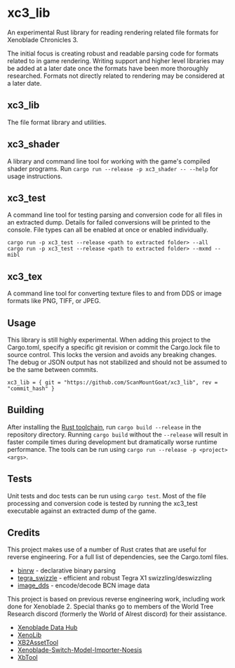 # xc3_lib
An experimental Rust library for reading rendering related file formats for Xenoblade Chronicles 3.

The initial focus is creating robust and readable parsing code for formats related to in game rendering. Writing support and higher level libraries may be added at a later date once the formats have been more thoroughly researched. Formats not directly related to rendering may be considered at a later date.

## xc3_lib
The file format library and utilities.

## xc3_shader
A library and command line tool for working with the game's compiled shader programs. Run `cargo run --release -p xc3_shader -- --help` for usage instructions. 

## xc3_test
A command line tool for testing parsing and conversion code for all files in an extracted dump. Details for failed conversions will be printed to the console. File types can all be enabled at once or enabled individually.  

`cargo run -p xc3_test --release <path to extracted folder> --all`  
`cargo run -p xc3_test --release <path to extracted folder> --mxmd --mibl`

## xc3_tex
A command line tool for converting texture files to and from DDS or image formats like PNG, TIFF, or JPEG.

## Usage
This library is still highly experimental. When adding this project to the Cargo.toml, specify a specific git revision or commit the Cargo.lock file to source control. This locks the version and avoids any breaking changes. The debug or JSON output has not stabilized and should not be assumed to be the same between commits.

`xc3_lib = { git = "https://github.com/ScanMountGoat/xc3_lib", rev = "commit_hash" }`  

## Building
After installing the [Rust toolchain](https://www.rust-lang.org/tools/install), run `cargo build --release` in the repository directory.
Running `cargo build` without the `--release` will result in faster compile times during development but dramatically worse runtime performance. The tools can be run using `cargo run --release -p <project> <args>`.

## Tests
Unit tests and doc tests can be run using `cargo test`. Most of the file processing and conversion code is tested by running the xc3_test executable against an extracted dump of the game.

## Credits
This project makes use of a number of Rust crates that are useful for reverse engineering. For a full list of dependencies, see the Cargo.toml files.
* [binrw](https://github.com/jam1garner/binrw) - declarative binary parsing
* [tegra_swizzle](https://github.com/ScanMountGoat/tegra_swizzle) - efficient and robust Tegra X1 swizzling/deswizzling
* [image_dds](https://github.com/ScanMountGoat/image_dds) - encode/decode BCN image data

This project is based on previous reverse engineering work, including work done for Xenoblade 2.
Special thanks go to members of the World Tree Research discord (formerly the World of Alrest discord) for their assistance.
* [Xenoblade Data Hub](https://xenobladedata.github.io/)
* [XenoLib](https://github.com/PredatorCZ/XenoLib)
* [XB2AssetTool](https://github.com/BlockBuilder57/XB2AssetTool)
* [Xenoblade-Switch-Model-Importer-Noesis](https://github.com/Turk645/Xenoblade-Switch-Model-Importer-Noesis)
* [XbTool](https://github.com/AlexCSDev/XbTool)
